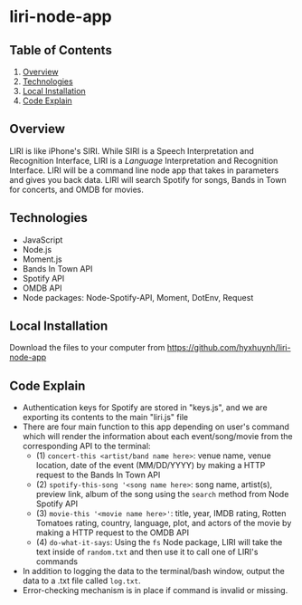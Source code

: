 # liri-node-app

## Table of Contents 
1. [Overview](#overview)
2. [Technologies](#technologies)
3. [Local Installation](#installation)
4. [Code Explain](#display)

<a name="overview"></a>
## Overview 
LIRI is like iPhone's SIRI. While SIRI is a Speech Interpretation and Recognition Interface, LIRI is a _Language_ Interpretation and Recognition Interface. LIRI will be a command line node app that takes in parameters and gives you back data. LIRI will search Spotify for songs, Bands in Town for concerts, and OMDB for movies.

<a name="technologies"></a>
## Technologies

* JavaScript
* Node.js
* Moment.js
* Bands In Town API
* Spotify API
* OMDB API
* Node packages: Node-Spotify-API, Moment, DotEnv, Request

<a name="installation"></a>
## Local Installation

Download the files to your computer from https://github.com/hyxhuynh/liri-node-app 


<a name="display"></a>
## Code Explain
* Authentication keys for Spotify are stored in "keys.js", and we are exporting its contents to the main "liri.js" file
* There are four main function to this app depending on user's command which will render the information about each event/song/movie from the corresponding API to the terminal: 
    * (1) `concert-this <artist/band name here>`: venue name, venue location, date of the event (MM/DD/YYYY) by making a HTTP request to the Bands In Town API
    * (2) `spotify-this-song '<song name here>`: song name, artist(s), preview link, album of the song using the `search` method from Node Spotify API 
    * (3) `movie-this '<movie name here>'`: title, year, IMDB rating, Rotten Tomatoes rating, country, language, plot, and actors of the movie by making a HTTP request to the OMDB API
    * (4) `do-what-it-says`: Using the `fs` Node package, LIRI will take the text inside of `random.txt` and then use it to call one of LIRI's commands
* In addition to logging the data to the terminal/bash window, output the data to a .txt file called `log.txt`.
* Error-checking mechanism is in place if command is invalid or missing.

